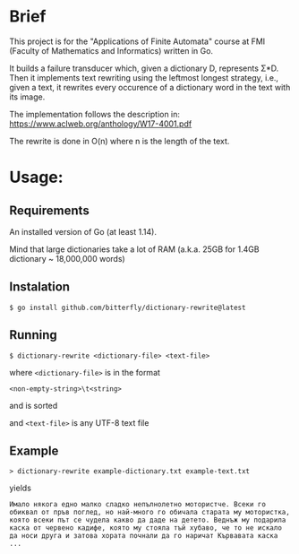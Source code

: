 # Brief

This project is for the "Applications of Finite Automata" course at FMI (Faculty of Mathematics and Informatics) written in Go.

It builds a failure transducer which, given a dictionary D, represents Σ*D. Then it implements text rewriting using the leftmost longest strategy, i.e., given a text, it rewrites every occurence of a dictionary word in the text with its image.

The implementation follows the description in: https://www.aclweb.org/anthology/W17-4001.pdf

The rewrite is done in O(n) where n is the length of the text.

# Usage:

## Requirements

An installed version of Go (at least 1.14).

Mind that large dictionaries take a lot of RAM (a.k.a. 25GB for 1.4GB dictionary ~ 18,000,000 words)

## Instalation

    $ go install github.com/bitterfly/dictionary-rewrite@latest


## Running

    $ dictionary-rewrite <dictionary-file> <text-file>
    
where `<dictionary-file>` is in the format

    <non-empty-string>\t<string>

and is sorted

and `<text-file>` is any UTF-8 text file

## Example
```
> dictionary-rewrite example-dictionary.txt example-text.txt
```
yields

```
Имало някога едно малко сладко непълнолетно мотористче. Всеки го обиквал от пръв поглед, но най-много го обичала старата му мотористка, която всеки път се чудела какво да даде на детето. Веднъж му подарила каска от червено кадифе, която му стояла тъй хубаво, че то не искало да носи друга и затова хората почнали да го наричат Кървавата каска
...
```